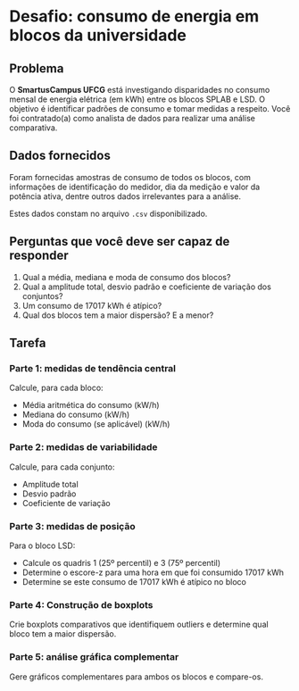 # Desafio: consumo de energia em blocos da universidade

## Problema

O **SmartusCampus UFCG** está investigando disparidades no consumo mensal de
energia elétrica (em kWh) entre os blocos SPLAB e LSD. O objetivo é identificar
padrões de consumo e tomar medidas a respeito. Você foi contratado(a) como
analista de dados para realizar uma análise comparativa.

## Dados fornecidos

Foram fornecidas amostras de consumo de todos os blocos, com informações de
identificação do medidor, dia da medição e valor da potência ativa, dentre
outros dados irrelevantes para a análise.

Estes dados constam no arquivo `.csv` disponibilizado.

## Perguntas que você deve ser capaz de responder

1. Qual a média, mediana e moda de consumo dos blocos?
2. Qual a amplitude total, desvio padrão e coeficiente de variação dos
conjuntos?
3. Um consumo de 17017 kWh é atípico?
4. Qual dos blocos tem a maior dispersão? E a menor?

## Tarefa

### Parte 1: medidas de tendência central

Calcule, para cada bloco:

- Média aritmética do consumo (kW/h)
- Mediana do consumo (kW/h)
- Moda do consumo (se aplicável) (kW/h)

### Parte 2: medidas de variabilidade

Calcule, para cada conjunto:

- Amplitude total
- Desvio padrão
- Coeficiente de variação

### Parte 3: medidas de posição

Para o bloco LSD:

- Calcule os quadris 1 (25º percentil) e 3 (75º percentil)
- Determine o escore-z para uma hora em que foi consumido 17017 kWh
- Determine se este consumo de 17017 kWh é atípico no bloco

### Parte 4: Construção de boxplots

Crie boxplots comparativos que identifiquem outliers e determine qual bloco tem
a maior dispersão.

### Parte 5: análise gráfica complementar

Gere gráficos complementares para ambos os blocos e compare-os.
